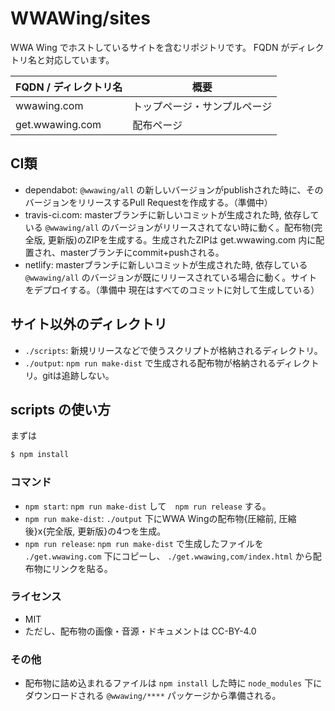 WWAWing/sites
============

WWA Wing でホストしているサイトを含むリポジトリです。
FQDN がディレクトリ名と対応しています。

| FQDN / ディレクトリ名 | 概要 |
| --------------------- | ---- |
| wwawing.com           | トップページ・サンプルページ |
| get.wwawing.com       | 配布ページ |

## CI類
- dependabot: `@wwawing/all` の新しいバージョンがpublishされた時に、そのバージョンをリリースするPull Requestを作成する。（準備中）
- travis-ci.com: masterブランチに新しいコミットが生成された時, 依存している `@wwawing/all` のバージョンがリリースされてない時に動く。配布物(完全版, 更新版)のZIPを生成する。生成されたZIPは get.wwawing.com 内に配置され、masterブランチにcommit+pushされる。
- netlify: masterブランチに新しいコミットが生成された時, 依存している　`@wwawing/all` のバージョンが既にリリースされている場合に動く。サイトをデプロイする。（準備中 現在はすべてのコミットに対して生成している）

## サイト以外のディレクトリ
- `./scripts`: 新規リリースなどで使うスクリプトが格納されるディレクトリ。
- `./output`: `npm run make-dist` で生成される配布物が格納されるディレクトリ。gitは追跡しない。

## scripts の使い方
まずは

``` sh
$ npm install
```

### コマンド
- `npm start`: `npm run make-dist` して　`npm run release` する。
- `npm run make-dist`: `./output` 下にWWA Wingの配布物{圧縮前, 圧縮後}x{完全版, 更新版}の4つを生成。
- `npm run release`: `npm run make-dist` で生成したファイルを `./get.wwawing.com` 下にコピーし、 `./get.wwawing,com/index.html` から配布物にリンクを貼る。

### ライセンス
- MIT
- ただし、配布物の画像・音源・ドキュメントは CC-BY-4.0

### その他
- 配布物に詰め込まれるファイルは `npm install` した時に `node_modules` 下にダウンロードされる `@wwawing/****` パッケージから準備される。
